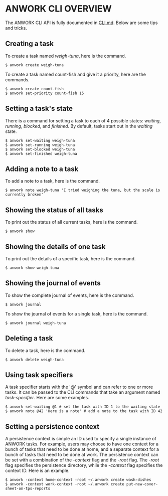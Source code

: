 # ANWORK CLI OVERVIEW

The ANWORK CLI API is fully documented in [CLI.md](CLI.md). Below are some tips and tricks.

## Creating a task

To create a task named _weigh-tuna_, here is the command.
```
$ anwork create weigh-tuna
```

To create a task named count-fish and give it a priority, here are the commands.
```
$ anwork create count-fish
$ anwork set-priority count-fish 15
```

## Setting a task's state

There is a command for setting a task to each of 4 possible states: _waiting_, _running_, _blocked_,
and _finished_. By default, tasks start out in the _waiting_ state.
```
$ anwork set-waiting weigh-tuna
$ anwork set-running weigh-tuna
$ anwork set-blocked weigh-tuna
$ anwork set-finished weigh-tuna
```

## Adding a note to a task

To add a note to a task, here is the command.
```
$ anwork note weigh-tuna 'I tried weighing the tuna, but the scale is currently broken'
```

## Showing the status of all tasks

To print out the status of all current tasks, here is the command.
```
$ anwork show
```

## Showing the details of one task

To print out the details of a specific task, here is the command.
```
$ anwork show weigh-tuna
```

## Showing the journal of events

To show the complete journal of events, here is the command.
```
$ anwork journal
```

To show the journal of events for a single task, here is the command.
```
$ anwork journal weigh-tuna
```

## Deleting a task

To delete a task, here is the command.
```
$ anwork delete weigh-tuna
```

## Using task specifiers

A task specifier starts with the '@' symbol and can refer to one or more tasks. It can be passed to
the CLI commands that take an argument named _task-specifier_. Here are some examples.
```
$ anwork set-waiting @1 # set the task with ID 1 to the waiting state
$ anwork note @42 'Here is a note' # add a note to the task with ID 42
``` 

## Setting a persistence context

A persistence context is simple an ID used to specify a single instance of ANWORK tasks. For
example, users may choose to have one context for a bunch of tasks that need to be done at home, and
a separate context for a bunch of tasks that need to be done at work. The persistence context can be
set with a combination of the _-context_ flag and the _-root_ flag. The _-root_ flag specifies the
persistence directory, while the _-context_ flag specifies the context ID. Here is an example.
```
$ anwork -context home-context -root ~/.anwork create wash-dishes
$ anwork -context work-context -root ~/.anwork create put-new-cover-sheet-on-tps-reports
``` 